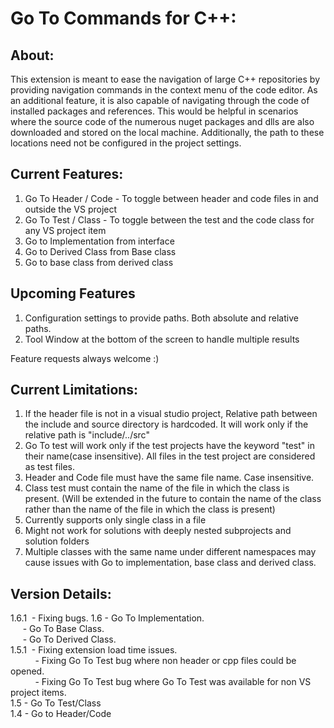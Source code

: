 # **Go To Commands for C++:**

## About:
This extension is meant to ease the navigation of large C++ repositories by providing navigation commands in the context menu of the code editor. As an additional feature, it is also capable of navigating through the code of installed packages and references. This would be helpful in scenarios where the source code of the numerous nuget packages and dlls are also downloaded and stored on the local machine. Additionally, the path to these locations need not be configured in the project settings.

## Current Features:
1. Go To Header / Code - To toggle between header and code files in and outside the VS project
2. Go To Test / Class - To toggle between the test and the code class for any VS project item
3. Go to Implementation from interface
4. Go to Derived Class from Base class
5. Go to base class from derived class

## Upcoming Features
1. Configuration settings to provide paths. Both absolute and relative paths.
2. Tool Window at the bottom of the screen to handle multiple results

Feature requests always welcome :)

## Current Limitations:
1. If the header file is not in a visual studio project, Relative path between the include and source directory is hardcoded. It will work only if the relative path is "include/../src"
2. Go To test will work only if the test projects have the keyword "test" in their name(case insensitive). All files in the test project are considered as test files.
3. Header and Code file must have the same file name. Case insensitive.
4. Class test must contain the name of the file in which the class is present. (Will be extended in the future to contain the name of the class rather than the name of the file in which the class is present)
5. Currently supports only single class in a file
6. Might not work for solutions with deeply nested subprojects and solution folders
7. Multiple classes with the same name under different namespaces may cause issues with Go to implementation, base class and derived class.

## Version Details:
1.6.1&nbsp;&nbsp;- Fixing bugs. 
1.6 - Go To Implementation.<br />
&nbsp;&nbsp;&nbsp;&nbsp;&nbsp;- Go To Base Class.<br />
&nbsp;&nbsp;&nbsp;&nbsp;&nbsp;- Go To Derived Class.<br />
1.5.1&nbsp;&nbsp;- Fixing extension load time issues.  
&nbsp;&nbsp;&nbsp;&nbsp;&nbsp;&nbsp;&nbsp;&nbsp;&nbsp;&nbsp;- Fixing Go To Test bug where non header or cpp files could be opened.          
&nbsp;&nbsp;&nbsp;&nbsp;&nbsp;&nbsp;&nbsp;&nbsp;&nbsp;&nbsp;- Fixing Go To Test bug where Go To Test was available for non VS project items.  
1.5 - Go To Test/Class  
1.4 - Go to Header/Code  
